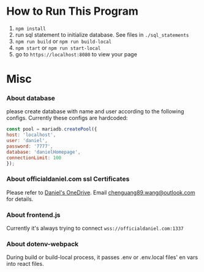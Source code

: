 # How to Run This Program

1. `npm install`
2. run sql statement to initialize database. See files in `./sql_statements`
3. `npm run build` or `npm run build-local`
4. `npm start` or `npm run start-local`
5. go to `https://localhost:8080` to view your page


# Misc

### About database

please create database with name and user according to the following configs. Currently these configs are hardcoded:

```javascript
const pool = mariadb.createPool({
host: 'localhost',
user: 'daniel',
password: '7777',
database: 'danielHomepage',
connectionLimit: 100
});
```

### About officialdaniel.com ssl Certificates

Please refer to [Daniel's OneDrive](https://onedrive.live.com/?id=3418FCE41D5324F5%214827&cid=3418FCE41D5324F5). Email chenguang89.wang@outlook.com for details.

### About frontend.js

Currently it's always trying to connect `wss://officialdaniel.com:1337`

### About dotenv-webpack

During build or build-local process, it passes .env or .env.local files' en vars into react files.
